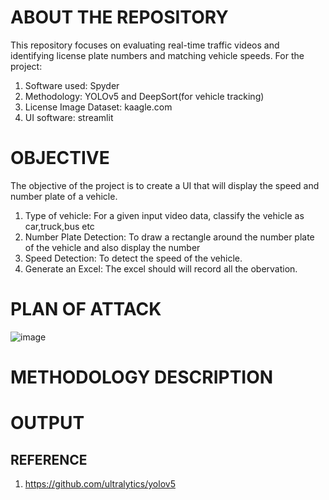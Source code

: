 # ABOUT THE REPOSITORY
This repository focuses on evaluating real-time traffic videos and identifying license plate numbers and matching vehicle speeds.
For the project: 
1. Software used: Spyder
2. Methodology: YOLOv5 and DeepSort(for vehicle tracking)
3. License Image Dataset: kaagle.com
4. UI software: streamlit

# OBJECTIVE
The objective of the project is to create a UI that will display the speed and number plate of a vehicle.
1. Type of vehicle: For a given input video data, classify the vehicle as car,truck,bus etc
2. Number Plate Detection: To draw a rectangle around the number plate of the vehicle and also display the number 
3. Speed Detection: To detect the speed of the vehicle. 
4. Generate an Excel: The excel should  will record all the obervation.

# PLAN OF ATTACK
![image](https://user-images.githubusercontent.com/93417245/201829005-49d3f136-aeb9-4da2-8c0b-c9f99d68c39b.png)

# METHODOLOGY DESCRIPTION

# OUTPUT


























## REFERENCE 
1. https://github.com/ultralytics/yolov5
